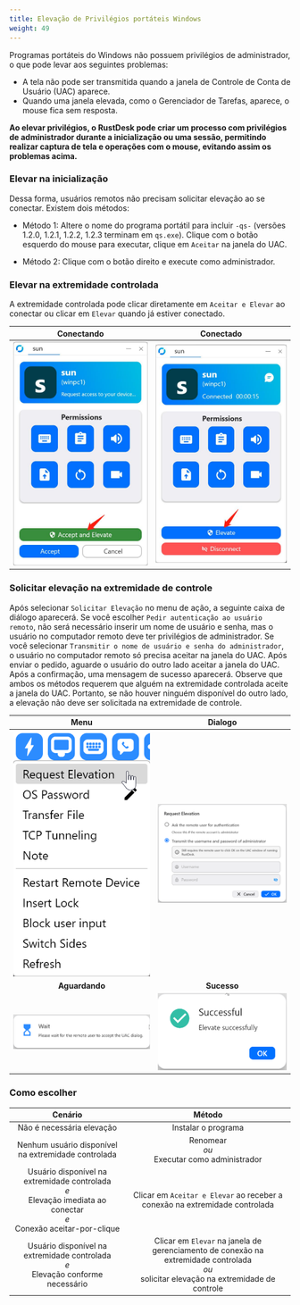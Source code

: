 ```yaml
---
title: Elevação de Privilégios portáteis Windows
weight: 49
---
```


Programas portáteis do Windows não possuem privilégios de administrador, o que pode levar aos seguintes problemas:

- A tela não pode ser transmitida quando a janela de Controle de Conta de Usuário (UAC) aparece.
- Quando uma janela elevada, como o Gerenciador de Tarefas, aparece, o mouse fica sem resposta.

**Ao elevar privilégios, o RustDesk pode criar um processo com privilégios de administrador durante a inicialização ou uma sessão, permitindo realizar captura de tela e operações com o mouse, evitando assim os problemas acima.**

### Elevar na inicialização
Dessa forma, usuários remotos não precisam solicitar elevação ao se conectar. Existem dois métodos:

* Método 1: Altere o nome do programa portátil para incluir `-qs-` (versões 1.2.0, 1.2.1, 1.2.2, 1.2.3 terminam em `qs.exe`). Clique com o botão esquerdo do mouse para executar, clique em `Aceitar` na janela do UAC.

* Método 2: Clique com o botão direito e execute como administrador.

### Elevar na extremidade controlada

A extremidade controlada pode clicar diretamente em `Aceitar e Elevar` ao conectar ou clicar em `Elevar` quando já estiver conectado.

| Conectando | Conectado |
| :---: | :---: |
| ![](images/cm_unauth.jpg) | ![](images/cm_auth.jpg) |

### Solicitar elevação na extremidade de controle

Após selecionar `Solicitar Elevação` no menu de ação, a seguinte caixa de diálogo aparecerá. Se você escolher `Pedir autenticação ao usuário remoto`, não será necessário inserir um nome de usuário e senha, mas o usuário no computador remoto deve ter privilégios de administrador. Se você selecionar `Transmitir o nome de usuário e senha do administrador`, o usuário no computador remoto só precisa aceitar na janela do UAC. Após enviar o pedido, aguarde o usuário do outro lado aceitar a janela do UAC. Após a confirmação, uma mensagem de sucesso aparecerá. Observe que ambos os métodos requerem que alguém na extremidade controlada aceite a janela do UAC. Portanto, se não houver ninguém disponível do outro lado, a elevação não deve ser solicitada na extremidade de controle.

| Menu | Dialogo |
| :---: | :---: |
| ![](images/menu.png) | ![](images/dialog.png) |
| **Aguardando** | **Sucesso** |
| ![](images/wait.png) | ![](images/success.png) |

### Como escolher
| Cenário | Método |
| :---: | :---: |
| Não é necessária elevação | Instalar o programa |
| Nenhum usuário disponível na extremidade controlada | Renomear<br/>*ou*<br/> Executar como administrador |
| Usuário disponível na extremidade controlada<br/>*e*<br/> Elevação imediata ao conectar<br/>*e*<br/> Conexão aceitar-por-clique | Clicar em `Aceitar e Elevar` ao receber a conexão na extremidade controlada |
| Usuário disponível na extremidade controlada<br/>*e*<br/>  Elevação conforme necessário | Clicar em `Elevar` na janela de gerenciamento de conexão na extremidade controlada<br/>*ou*<br/> solicitar elevação na extremidade de controle |

